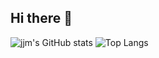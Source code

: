 ## Hi there 👋

<!--
**whwjdan/whwjdan** is a ✨ _special_ ✨ repository because its `README.md` (this file) appears on your GitHub profile.

Here are some ideas to get you started:

- 🔭 I’m currently working on ...
- 🌱 I’m currently learning ...
- 👯 I’m looking to collaborate on ...
- 🤔 I’m looking for help with ...
- 💬 Ask me about ...
- 📫 How to reach me: ...
- 😄 Pronouns: ...
- ⚡ Fun fact: ...
-->

![jjm's GitHub stats](https://github-readme-stats.vercel.app/api?username=whwjdan&count_private=true&show_icons=true&theme=onedark)
![Top Langs](https://github-readme-stats.vercel.app/api/top-langs/?username=whwjdan&theme=onedark)
